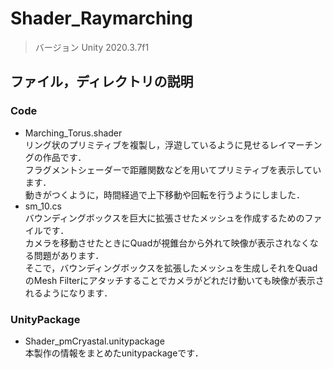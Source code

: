 # Shader_Raymarching
> バージョン
Unity 2020.3.7f1
## ファイル，ディレクトリの説明
### Code
- Marching_Torus.shader<br>
リング状のプリミティブを複製し，浮遊しているように見せるレイマーチングの作品です．<br>
フラグメントシェーダーで距離関数などを用いてプリミティブを表示しています．<br>
動きがつくように，時間経過で上下移動や回転を行うようにしました．<br>
- sm_10.cs<br>
バウンディングボックスを巨大に拡張させたメッシュを作成するためのファイルです．<br>
カメラを移動させたときにQuadが視錐台から外れて映像が表示されなくなる問題があります．<br>
そこで，バウンディングボックスを拡張したメッシュを生成しそれをQuadのMesh Filterにアタッチすることでカメラがどれだけ動いても映像が表示されるようになります．<br>

### UnityPackage
- Shader_pmCryastal.unitypackage<br>
本製作の情報をまとめたunitypackageです．
